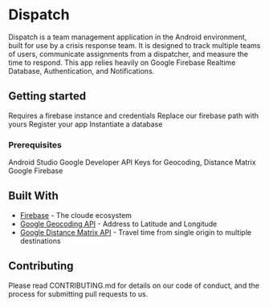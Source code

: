 # Dispatch
Dispatch is a team management application in the Android environment, built for use by a crisis response team. 
It is designed to track multiple teams of users, communicate assignments from a dispatcher, and measure the time to respond. 
This app relies heavily on Google Firebase Realtime Database, Authentication, and Notifications.

## Getting started
Requires a firebase instance and credentials
Replace our firebase path with yours
Register your app
Instantiate a database

### Prerequisites
Android Studio
Google Developer API Keys for Geocoding, Distance Matrix
Google Firebase

## Built With

* [Firebase](https://firebase.google.com/) - The cloude ecosystem
* [Google Geocoding API](https://developers.google.com/maps/documentation/geocoding/start) - Address to Latitude and Longitude
* [Google Distance Matrix API](https://developers.google.com/maps/documentation/distance-matrix/) - Travel time from single origin to multiple destinations

## Contributing

Please read CONTRIBUTING.md for details on our code of conduct, and the process for submitting pull requests to us.
